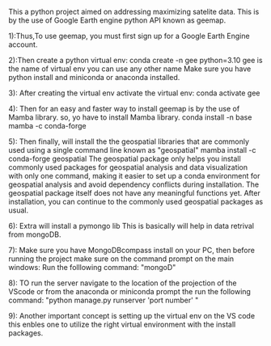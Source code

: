This a python project aimed on addressing maximizing satelite data. This is by the use of Google Earth engine python API known as geemap.

1):Thus,To use geemap, you must first sign up for a Google Earth Engine account.

2):Then create a python virtual env:
   conda create -n gee python=3.10
   gee is the name of virtual env you can use any other name
Make sure you have python install and miniconda or anaconda installed.

3): After creating the virtual env activate the virtual env:
    conda activate gee

4): Then for an easy and faster way to install  geemap is by the use of Mamba library. 
so, yo have to install Mamba library.
   conda install -n base mamba -c conda-forge

5): Then finally, will install the the geospatial libraries that are commonly used using a single command line known as "geospatial"
    mamba install -c conda-forge geospatial
The geospatial package only helps you install commonly used packages for geospatial analysis and data visualization with only one command, making it easier to set up a conda environment for geospatial analysis and avoid dependency conflicts during installation. The geospatial package itself does not have any meaningful functions yet. After installation, you can continue to the commonly used geospatial packages as usual.

6): Extra will install a pymongo lib 
This is basically will help in data retrival from mongoDB.


7): Make sure you have MongoDBcompass install on your PC, then before running the project make sure on the command prompt on the main windows:
   Run the folllowing command: "mongoD"


8): TO run the server navigate to the location of the projection of the VScode or from the anaconda or miniconda prompt the run the following command: "python manage.py runserver 'port number' "


9): Another important concept is setting up the virtual env on the VS code this enbles one to utilize the right virtual environment with the install packages.
